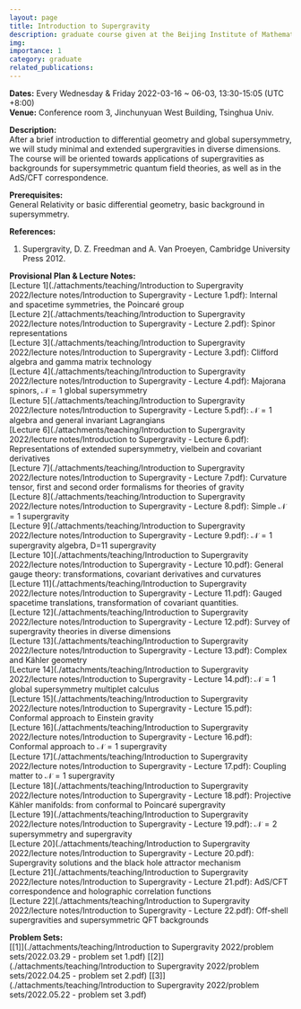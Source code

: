 ```yaml
---
layout: page
title: Introduction to Supergravity
description: graduate course given at the Beijing Institute of Mathematical Sciences and applications (BIMSA) and Tsinghua University in the spring of 2022
img: 
importance: 1
category: graduate
related_publications: 
---
```

<!--
    Script for Latex, copied from https://www.sarpublisher.com/how-to-enable-latex-in-blogger/
    Remember change the http in src to https, or your browser may refuse to load it.
    Offical docs of MathJax can be found under https://docs.mathjax.org/en/v2.7-latest/configuration.html#configuring-mathjax
    Under default setting, all formulas are too large. I added `scale: 80` under "HTML-CSS" to fix this.
-->
<script type="text/javascript" src="https://cdn.mathjax.org/mathjax/latest/MathJax.js">
    MathJax.Hub.Config({
        extensions: ["tex2jax.js","TeX/AMSmath.js","TeX/AMSsymbols.js"],
        jax: ["input/TeX", "output/HTML-CSS"],
        tex2jax: {
            inlineMath: [ ['$','$'], ["\\(","\\)"] ],
            displayMath: [ ['$$','$$'], ["\\[","\\]"] ],
        },
        "HTML-CSS": {availableFonts: ["TeX"], scale: 80}
    });
</script>


<b>Dates:</b> Every Wednesday & Friday 2022-03-16 ~ 06-03, 13:30-15:05 (UTC +8:00)<br>
<b>Venue:</b> Conference room 3, Jinchunyuan West Building, Tsinghua Univ.<br>

<b>Description:</b><br> 
After a brief introduction to differential geometry and global supersymmetry, we will study minimal and extended supergravities in diverse dimensions. The course will be oriented towards applications of supergravities as backgrounds for supersymmetric quantum field theories, as well as in the AdS/CFT correspondence.

<b>Prerequisites:</b><br>
General Relativity or basic differential geometry, basic background in supersymmetry.<br>

<b>References:</b><br>
1. Supergravity, D. Z. Freedman and A. Van Proeyen, Cambridge University Press 2012.<br>


<b>Provisional Plan & Lecture Notes:</b><br>
[Lecture 1](./attachments/teaching/Introduction to Supergravity 2022/lecture notes/Introduction to Supergravity - Lecture 1.pdf): Internal and spacetime symmetries, the Poincaré group <br>
[Lecture 2](./attachments/teaching/Introduction to Supergravity 2022/lecture notes/Introduction to Supergravity - Lecture 2.pdf): Spinor representations<br>
[Lecture 3](./attachments/teaching/Introduction to Supergravity 2022/lecture notes/Introduction to Supergravity - Lecture 3.pdf): Clifford algebra and gamma matrix technology<br>
[Lecture 4](./attachments/teaching/Introduction to Supergravity 2022/lecture notes/Introduction to Supergravity - Lecture 4.pdf): Majorana spinors, $\mathcal{N}=1$ global supersymmetry<br>
[Lecture 5](./attachments/teaching/Introduction to Supergravity 2022/lecture notes/Introduction to Supergravity - Lecture 5.pdf): $\mathcal{N}=1$ algebra and general invariant Lagrangians<br>
[Lecture 6](./attachments/teaching/Introduction to Supergravity 2022/lecture notes/Introduction to Supergravity - Lecture 6.pdf): Representations of extended supersymmetry, vielbein and covariant derivatives<br>
[Lecture 7](./attachments/teaching/Introduction to Supergravity 2022/lecture notes/Introduction to Supergravity - Lecture 7.pdf): Curvature tensor, first and second order formalisms for theories of gravity<br>
[Lecture 8](./attachments/teaching/Introduction to Supergravity 2022/lecture notes/Introduction to Supergravity - Lecture 8.pdf): Simple $\mathcal{N}=1$ supergravity<br>
[Lecture 9](./attachments/teaching/Introduction to Supergravity 2022/lecture notes/Introduction to Supergravity - Lecture 9.pdf): $\mathcal{N}=1$ supergravity algebra, D=11 supergravity<br>
[Lecture 10](./attachments/teaching/Introduction to Supergravity 2022/lecture notes/Introduction to Supergravity - Lecture 10.pdf): General gauge theory: transformations, covariant derivatives and curvatures<br>
[Lecture 11](./attachments/teaching/Introduction to Supergravity 2022/lecture notes/Introduction to Supergravity - Lecture 11.pdf): Gauged spacetime translations, transformation of covariant quantities. <br>
[Lecture 12](./attachments/teaching/Introduction to Supergravity 2022/lecture notes/Introduction to Supergravity - Lecture 12.pdf): Survey of supergravity theories in diverse dimensions<br>
[Lecture 13](./attachments/teaching/Introduction to Supergravity 2022/lecture notes/Introduction to Supergravity - Lecture 13.pdf): Complex and Kähler geometry<br>
[Lecture 14](./attachments/teaching/Introduction to Supergravity 2022/lecture notes/Introduction to Supergravity - Lecture 14.pdf): $\mathcal{N}=1$ global supersymmetry multiplet calculus<br>
[Lecture 15](./attachments/teaching/Introduction to Supergravity 2022/lecture notes/Introduction to Supergravity - Lecture 15.pdf): Conformal approach to Einstein gravity<br>
[Lecture 16](./attachments/teaching/Introduction to Supergravity 2022/lecture notes/Introduction to Supergravity - Lecture 16.pdf): Conformal approach to $\mathcal{N}=1$ supergravity<br>
[Lecture 17](./attachments/teaching/Introduction to Supergravity 2022/lecture notes/Introduction to Supergravity - Lecture 17.pdf): Coupling matter to $\mathcal{N}=1$ supergravity<br>
[Lecture 18](./attachments/teaching/Introduction to Supergravity 2022/lecture notes/Introduction to Supergravity - Lecture 18.pdf): Projective Kähler manifolds: from conformal to Poincaré supergravity<br>
[Lecture 19](./attachments/teaching/Introduction to Supergravity 2022/lecture notes/Introduction to Supergravity - Lecture 19.pdf): $\mathcal{N}=2$ supersymmetry and supergravity<br>
[Lecture 20](./attachments/teaching/Introduction to Supergravity 2022/lecture notes/Introduction to Supergravity - Lecture 20.pdf): Supergravity solutions and the black hole attractor mechanism<br>
[Lecture 21](./attachments/teaching/Introduction to Supergravity 2022/lecture notes/Introduction to Supergravity - Lecture 21.pdf): AdS/CFT correspondence and holographic correlation functions<br>
[Lecture 22](./attachments/teaching/Introduction to Supergravity 2022/lecture notes/Introduction to Supergravity - Lecture 22.pdf): Off-shell supergravities and supersymmetric QFT backgrounds<br>


<b>Problem Sets:</b><br>
[[1]](./attachments/teaching/Introduction to Supergravity 2022/problem sets/2022.03.29 - problem set 1.pdf)
[[2]](./attachments/teaching/Introduction to Supergravity 2022/problem sets/2022.04.25 - problem set 2.pdf)
[[3]](./attachments/teaching/Introduction to Supergravity 2022/problem sets/2022.05.22 - problem set 3.pdf)
